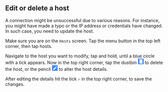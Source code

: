 ## Edit or delete a host
A connection might be unsuccessful due to various reasons. For instance, you might have made a typo or the IP address or credentials have changed. In such case, you need to update the host.

Make sure you are on the `Hosts` screen. Tap the menu button in the top left corner, then tap hosts.

Navigate to the host you want to modify, tap and hold, until a blue circle with a tick appears. Now in the top right corner, tap the dustbin ![](../../.images/dustbin.png) to delete the host, or the pencil ![](../../.images/pencil.png) to alter the host details. 

After editing the details hit the tick `✓` in the top right corner, to save the changes. 
